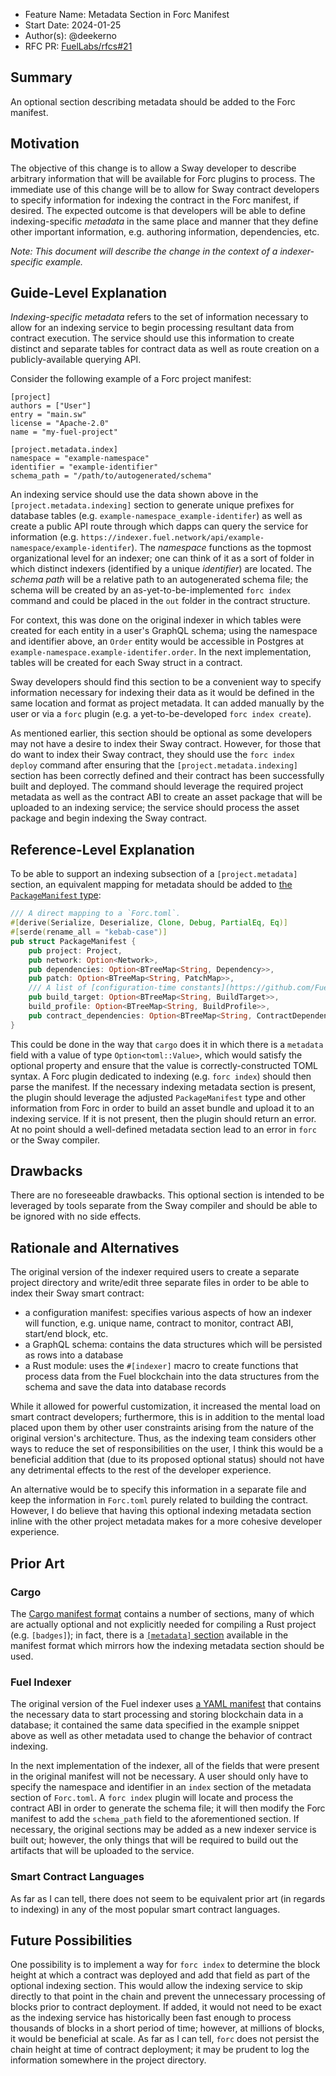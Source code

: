 - Feature Name: Metadata Section in Forc Manifest
- Start Date: 2024-01-25
- Author(s): @deekerno
- RFC PR: [FuelLabs/rfcs#21](https://github.com/FuelLabs/rfcs/pull/21)

## Summary

An optional section describing metadata should be added to the Forc manifest.

## Motivation

The objective of this change is to allow a Sway developer to describe arbitrary information that will be available for Forc plugins to process. The immediate use of this change will be to allow for Sway contract developers to specify information for indexing the contract in the Forc manifest, if desired. The expected outcome is that developers will be able to define indexing-specific _metadata_ in the same place and manner that they define other important information, e.g. authoring information, dependencies, etc.

_Note: This document will describe the change in the context of a indexer-specific example._

## Guide-Level Explanation

_Indexing-specific metadata_ refers to the set of information necessary to allow for an indexing service to begin processing resultant data from contract execution. The service should use this information to create distinct and separate tables for contract data as well as route creation on a publicly-available querying API.

Consider the following example of a Forc project manifest: 
```
[project]
authors = ["User"]
entry = "main.sw"
license = "Apache-2.0"
name = "my-fuel-project"

[project.metadata.index]
namespace = "example-namespace"
identifier = "example-identifier"
schema_path = "/path/to/autogenerated/schema"
```

An indexing service should use the data shown above in the `[project.metadata.indexing]` section to generate unique prefixes for database tables (e.g. `example-namespace_example-identifer`) as well as create a public API route through which dapps can query the service for information (e.g. `https://indexer.fuel.network/api/example-namespace/example-identifer`). The _namespace_ functions as the topmost organizational level for an indexer; one can think of it as a sort of folder in which distinct indexers (identified by a unique _identifier_) are located. The _schema path_ will be a relative path to an autogenerated schema file; the schema will be created by an as-yet-to-be-implemented `forc index` command and could be placed in the `out` folder in the contract structure.

For context, this was done on the original indexer in which tables were created for each entity in a user's GraphQL schema; using the namespace and identifier above, an `Order` entity would be accessible in Postgres at `example-namespace.example-identifer.order`. In the next implementation, tables will be created for each Sway struct in a contract.

Sway developers should find this section to be a convenient way to specify information necessary for indexing their data as it would be defined in the same location and format as  project metadata. It can added manually by the user or via a `forc` plugin (e.g. a yet-to-be-developed `forc index create`).

As mentioned earlier, this section should be optional as some developers may not have a desire to index their Sway contract. However, for those that do want to index their Sway contract, they should use the `forc index deploy` command after ensuring that the `[project.metadata.indexing]` section has been correctly defined and their contract has been successfully built and deployed. The command should leverage the required project metadata as well as the contract ABI to create an asset package that will be uploaded to an indexing service; the service should process the asset package and begin indexing the Sway contract.

## Reference-Level Explanation

To be able to support an indexing subsection of a `[project.metadata]` section, an equivalent mapping for metadata should be added to [the `PackageManifest` type](https://github.com/FuelLabs/sway/blob/d06f3b4f6ed88f1ed9a3f8e601870ce5615b17c0/forc-pkg/src/manifest.rs#L141-L153):
```rust
/// A direct mapping to a `Forc.toml`.
#[derive(Serialize, Deserialize, Clone, Debug, PartialEq, Eq)]
#[serde(rename_all = "kebab-case")]
pub struct PackageManifest {
    pub project: Project,
    pub network: Option<Network>,
    pub dependencies: Option<BTreeMap<String, Dependency>>,
    pub patch: Option<BTreeMap<String, PatchMap>>,
    /// A list of [configuration-time constants](https://github.com/FuelLabs/sway/issues/1498).
    pub build_target: Option<BTreeMap<String, BuildTarget>>,
    build_profile: Option<BTreeMap<String, BuildProfile>>,
    pub contract_dependencies: Option<BTreeMap<String, ContractDependency>>,
}
```

This could be done in the way that `cargo` does it in which there is a `metadata` field with a value of type `Option<toml::Value>`, which would satisfy the optional property and ensure that the value is correctly-constructed TOML syntax. A Forc plugin dedicated to indexing (e.g. `forc index`) should then parse the manifest. If the necessary indexing metadata section is present, the plugin should leverage the adjusted `PackageManifest` type and other information from Forc in order to build an asset bundle and upload it to an indexing service. If it is not present, then the plugin should return an error. At no point should a well-defined metadata section lead to an error in `forc` or the Sway compiler.

## Drawbacks

There are no foreseeable drawbacks. This optional section is intended to be leveraged by tools separate from the Sway compiler and should be able to be ignored with no side effects.

## Rationale and Alternatives

The original version of the indexer required users to create a separate project directory and write/edit three separate files in order to be able to index their Sway smart contract:
- a configuration manifest: specifies various aspects of how an indexer will function, e.g. unique name, contract to monitor, contract ABI, start/end block, etc.
- a GraphQL schema: contains the data structures which will be persisted as rows into a database
- a Rust module: uses the `#[indexer]` macro to create functions that process data from the Fuel blockchain into the data structures from the schema and save the data into database records

While it allowed for powerful customization, it increased the mental load on smart contract developers; furthermore, this is in addition to the mental load placed upon them by other user constraints arising from the nature of the original version's architecture. Thus, as the indexing team considers other ways to reduce the set of responsibilities on the user, I think this would be a beneficial addition that (due to its proposed optional status) should not have any detrimental effects to the rest of the developer experience.

An alternative would be to specify this information in a separate file and keep the information in `Forc.toml` purely related to building the contract. However, I do believe that having this optional indexing metadata section inline with the other project metadata makes for a more cohesive developer experience.

## Prior Art

### Cargo

The [Cargo manifest format](https://doc.rust-lang.org/cargo/reference/manifest.html) contains a number of sections, many of which are actually optional and not explicitly needed for compiling a Rust project (e.g. `[badges]`); in fact, there is a [`[metadata]` section](https://doc.rust-lang.org/cargo/reference/manifest.html#the-metadata-table) available in the manifest format which mirrors how the indexing metadata section should be used.

### Fuel Indexer

The original version of the Fuel indexer uses [a YAML manifest](https://github.com/FuelLabs/fuel-indexer/blob/develop/docs/src/project-components/manifest.md) that contains the necessary data to start processing and storing blockchain data in a database; it contained the same data specified in the example snippet above as well as other metadata used to change the behavior of contract indexing.

In the next implementation of the indexer, all of the fields that were present in the original manifest will not be necessary. A user should only have to specify the namespace and identifier in an `index` section of the metadata section of `Forc.toml`.   A `forc index` plugin will locate and process the contract ABI in order to generate the schema file; it will then modify the Forc manifest to add the `schema_path` field to the aforementioned section. If necessary, the original sections may be added as a new indexer service is built out; however, the only things that will be required to build out the artifacts that will be uploaded to the service.

### Smart Contract Languages

As far as I can tell, there does not seem to be equivalent prior art (in regards to indexing) in any of the most popular smart contract languages.

## Future Possibilities

One possibility is to implement a way for `forc index` to determine the block height at which a contract was deployed and add that field as part of the optional indexing section. This would allow the indexing service to skip directly to that point in the chain and prevent the unnecessary processing of blocks prior to contract deployment. If added, it would not need to be exact as the indexing service has historically been fast enough to process thousands of blocks in a short period of time; however, at millions of blocks, it would be beneficial at scale. As far as I can tell, `forc` does not persist the chain height at time of contract deployment; it may be prudent to log the information somewhere in the project directory.